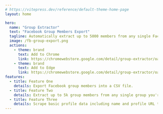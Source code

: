 ```yaml
---
# https://vitepress.dev/reference/default-theme-home-page
layout: home

hero:
  name: "Group Extractor"
  text: "Facebook Group Members Export"
  tagline: Automatically extract up to 5000 members from any single Facebook group you are a member of into a CSV file. Utilize extracted data to generate quality leads
  image: /fb-group-export.png
  actions:
    - theme: brand
      text: Add to Chrome
      link: https://chromewebstore.google.com/detail/group-extractor/oakdlcfhapgllacidemajdmmdcjfbiig
    - theme: brand
      text: Add to Edge
      link: https://chromewebstore.google.com/detail/group-extractor/oakdlcfhapgllacidemajdmmdcjfbiig
features:
  - title: Feature One
    details: Export Facebook group members into a CSV file.
  - title: Feature Two
    details: Extract up to 5k group members from any single group you're a member of.
  - title: Feature Three
    details: Scrape basic profile data including name and profile URL to use as the first step for any Facebook workflow.
---
```


<script setup>
    import GroupExtractorFAQ from './components/GroupExtractorFAQ.vue'
</script>

<GroupExtractorFAQ />
